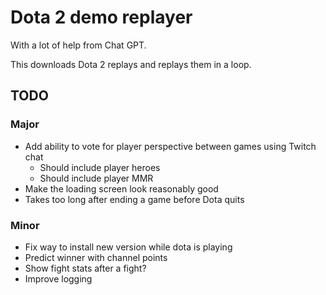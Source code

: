 # Dota 2 demo replayer

With a lot of help from Chat GPT.

This downloads Dota 2 replays and replays them in a loop.

## TODO

### Major

- Add ability to vote for player perspective between games using Twitch chat
  - Should include player heroes
  - Should include player MMR
- Make the loading screen look reasonably good
- Takes too long after ending a game before Dota quits

### Minor

- Fix way to install new version while dota is playing
- Predict winner with channel points
- Show fight stats after a fight?
- Improve logging
